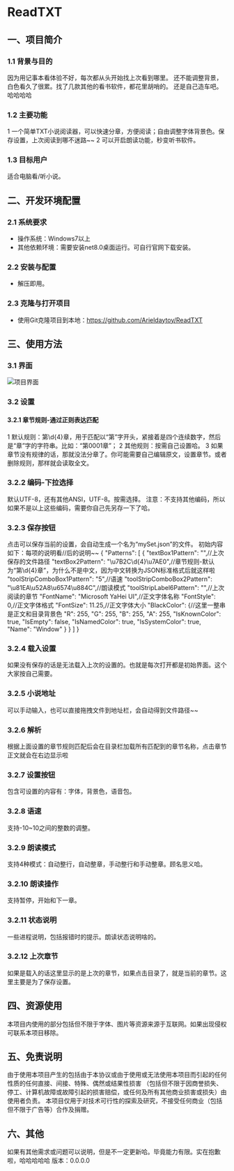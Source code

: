# ReadTXT

## 一、项目简介

### 1.1 背景与目的

因为用记事本看体验不好，每次都从头开始找上次看到哪里。
还不能调整背景，白色看久了很累。找了几款其他的看书软件，都花里胡哨的。
还是自己造车吧。哈哈哈哈

### 1.2 主要功能

1 一个简单TXT小说阅读器，可以快速分章，方便阅读；自由调整字体背景色。保存设置，上次阅读到哪不迷路~~
2 可以开启朗读功能，秒变听书软件。

### 1.3 目标用户

适合电脑看/听小说。

## 二、开发环境配置

### 2.1 系统要求

- 操作系统：Windows7以上
- 其他依赖环境：需要安装net8.0桌面运行。可自行官网下载安装。

### 2.2 安装与配置

- 解压即用。

### 2.3 克隆与打开项目

- 使用Git克隆项目到本地：https://github.com/Arieldaytoy/ReadTXT


## 三、使用方法

### 3.1 界面
![项目界面](StartView.png)

### 3.2 设置

#### 3.2.1 章节规则-通过正则表达匹配
1 默认规则：第\d{4}章，用于匹配以“第”字开头，紧接着是四个连续数字，然后是“章”字的字符串。比如：“第0001章”；
2 其他规则：按需自己设置哈。
3 如果章节没有规律的话，那就没法分章了。你可能需要自己编辑原文，设置章节。或者删除规则，那样就会读取全文。
 
### 3.2.2 编码-下拉选择
默认UTF-8，还有其他ANSI，UTF-8。按需选择。
注意：不支持其他编码，所以如果不是以上这些编码，需要你自己先另存一下了哈。

### 3.2.3 保存按钮
点击可以保存当前的设置，会自动生成一个名为“mySet.json”的文件。
初始内容如下：每项的说明看//后的说明~~
{
  "Patterns": [
    {
      "textBox1Pattern": "",//上次保存的文件路径
      "textBox2Pattern": "\u7B2C\\d{4}\u7AE0",//章节规则-默认为“第\d{4}章”，为什么不是中文，因为中文转换为JSON标准格式后就这样啦
      "toolStripComboBox1Pattern": "5",//语速
      "toolStripComboBox2Pattern": "\u81EA\u52A8\u6574\u884C",//朗读模式
      "toolStripLabel6Pattern": "",//上次阅读的章节
      "FontName": "Microsoft YaHei UI",//正文字体名称
      "FontStyle": 0,//正文字体格式
      "FontSize": 11.25,//正文字体大小
      "BlackColor": {//这里一整串是正文和目录背景色
        "R": 255,
        "G": 255,
        "B": 255,
        "A": 255,
        "IsKnownColor": true,
        "IsEmpty": false,
        "IsNamedColor": true,
        "IsSystemColor": true,
        "Name": "Window"
      }
    }
  ]
}
### 3.2.4 载入设置
如果没有保存的话是无法载入上次的设置的。也就是每次打开都是初始界面。这个大家按自己需要。

### 3.2.5 小说地址
可以手动输入，也可以直接拖拽文件到地址栏，会自动得到文件路径~~

### 3.2.6 解析
根据上面设置的章节规则匹配后会在目录栏加载所有匹配到的章节名称，点击章节正文就会在右边显示啦

### 3.2.7 设置按钮
包含可设置的内容有：字体，背景色，语音包。

### 3.2.8 语速
支持-10~10之间的整数的调整。

### 3.2.9 朗读模式
支持4种模式：自动整行，自动整章，手动整行和手动整章。顾名思义哈。

### 3.2.10 朗读操作
支持暂停，开始和下一章。

### 3.2.11 状态说明
一些进程说明，包括报错时的提示。朗读状态说明啥的。

### 3.2.12 上次章节
如果是载入的话这里显示的是上次的章节，如果点击目录了，就是当前的章节。这里主要是为了保存设置。

## 四、资源使用
本项目内使用的部分包括但不限于字体、图片等资源来源于互联网。如果出现侵权可联系本项目移除。

## 五、免责说明
由于使用本项目产生的包括由于本协议或由于使用或无法使用本项目而引起的任何性质的任何直接、间接、特殊、偶然或结果性损害
（包括但不限于因商誉损失、停工、计算机故障或故障引起的损害赔偿，或任何及所有其他商业损害或损失）由使用者负责。
本项目仅用于对技术可行性的探索及研究，不接受任何商业（包括但不限于广告等）合作及捐赠。

## 六、其他
如果有其他需求或问题可以说明，但是不一定更新哈。毕竟能力有限。实在抱歉啦，哈哈哈哈哈
版本：0.0.0.0


